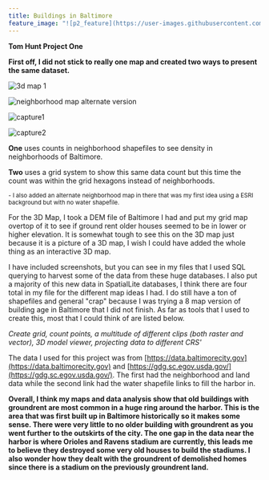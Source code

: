 ```yaml
---
title: Buildings in Baltimore
feature_image: "![p2_feature](https://user-images.githubusercontent.com/42807766/50022544-8bd02f80-ffaa-11e8-8f14-890ca7d37e3c.jpg)"
---
```

<b>Tom Hunt Project One</b>

<strong>First off, I did not stick to really one map and created two ways to present the same dataset. </strong>

![3d map 1](https://user-images.githubusercontent.com/42807766/49382255-f9937600-f6e3-11e8-9f20-ba38ba5dc2ba.PNG)


![neighborhood map alternate version](https://user-images.githubusercontent.com/42807766/49382301-16c84480-f6e4-11e8-8b56-9d614b82e52c.jpg)

![capture1](https://user-images.githubusercontent.com/42807766/49382664-006eb880-f6e5-11e8-89ab-9ec7e13e2f50.PNG)

![capture2](https://user-images.githubusercontent.com/42807766/49382676-08c6f380-f6e5-11e8-9453-ccd80a53d71c.PNG)






<b>One</b> uses counts in neighborhood shapefiles to see density in neighborhoods of Baltimore.

<b>Two</b> uses a grid system to show this same data count but this time the count was within the grid hexagons instead of neighborhoods.

<sub>- I also added an alternate neighborhood map in there that was my first idea using a ESRI background but with no water shapefile.

For the 3D Map, I took a DEM file of Baltimore I had and put my grid map overtop of it to see if ground rent older houses seemed to be in lower or higher elevation. It is somewhat tough to see this on the 3D map just because it is a picture of a 3D map, I wish I could have added the whole thing as an interactive 3D map.

I have included screenshots, but you can see in my files that I used SQL querying to harvest some of the data from these huge databases. I also put a majority of this new data in SpatialLite databases, I think there are four total in my file for the different map ideas I had. I do still have a ton of shapefiles and general "crap" because I was trying a 8 map version of building age in Baltimore that I did not finish.
As far as tools that I used to create this, most that I could think of are listed below.

<em> Create grid, count points, a multitude of different clips (both raster and vector), 3D model viewer, projecting data to different CRS'</em>

The data I used for this project was from [https://data.baltimorecity.gov](https://data.baltimorecity.gov) and [https://gdg.sc.egov.usda.gov/](https://gdg.sc.egov.usda.gov/). The first had the neighborhood and land data while the second link had the water shapefile links to fill the harbor in.

<b> Overall, I think my maps and data analysis show that old buildings with groundrent are most common in a huge ring around the harbor. This is the area that was first built up in Baltimore historically so it makes some sense. There were very little to no older building with groundrent as you went further to the outskirts of the city. The one gap in the data near the harbor is where Orioles and Ravens stadium are currently, this leads me to believe they destroyed some very old houses to build the stadiums. I also wonder how they dealt with the groundrent of demolished homes since there is a stadium on the previously groundrent land.
